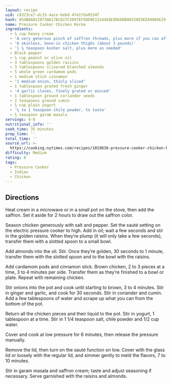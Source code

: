 ```yaml
---
layout: recipe
uid: c8323ce7-dc15-4ace-bebd-47e1fda8534f
hash: 854B6A0228730A17BC027C5997EF5DD9E15244E8E8D6EBB00158E9EEA9066E29
name: Pressure Cooker Chicken Korma
ingredients:
  - ¼ cup heavy cream
  - 'A very generous pinch of saffron threads, plus more if you can afford it'
  - '6 skinless, bone-in chicken thighs (about 3 pounds)'
  - '1 ¼ teaspoon kosher salt, plus more as needed'
  - Black pepper
  - ¼ cup peanut or olive oil
  - 3 tablespoons golden raisins
  - 3 tablespoons slivered blanched almonds
  - 5 whole green cardamom pods
  - 1 medium stick cinnamon
  - '1 medium onion, thinly sliced'
  - 1 tablespoon grated fresh ginger
  - '4 garlic cloves, finely grated or minced'
  - 1 tablespoon ground coriander seeds
  - 2 teaspoons ground cumin
  - ½ cup plain yogurt
  - '¼ to 1 teaspoon chile powder, to taste'
  - ½ teaspoon garam masala
servings: 4-6
nutritional_info: ''
cook_time: 35 minutes
prep_time: ''
total_time: ''
source_url: >-
  https://cooking.nytimes.com/recipes/1019636-pressure-cooker-chicken-korma?action=click&module=RecirculationRibbon&pgType=recipedetails&rank=8
difficulty: Medium
rating: 0
tags:
  - Pressure Cooker
  - Indian
  - Chicken
---
```


## Directions

Heat cream in a microwave or in a small pot on the stove, then add the saffron. Set it aside for 2 hours to draw out the saffron color.

Season chicken generously with salt and pepper. Set the sauté setting on the electric pressure cooker to high. Add in oil; wait a few seconds and stir in the golden raisins. When they’re plump (it will only take a few seconds), transfer them with a slotted spoon to a small bowl.

Add almonds into the oil. Stir. Once they’re golden, 30 seconds to 1 minute, transfer them with the slotted spoon and to the bowl with the raisins.

Add cardamom pods and cinnamon stick. Brown chicken, 2 to 3 pieces at a time, 3 to 4 minutes per side. Transfer them as they’re finished to a bowl or plate. Repeat with remaining chicken.

Stir onions into the pot and cook until starting to brown, 3 to 4 minutes. Stir in ginger and garlic, and cook for 30 seconds. Stir in coriander and cumin. Add a few tablespoons of water and scrape up what you can from the bottom of the pot.

Return all the chicken pieces and their liquid to the pot. Stir in yogurt, 1 tablespoon at a time. Stir in 1 1/4 teaspoon salt, chile powder and 1/2 cup water.

Cover and cook at low pressure for 6 minutes, then release the pressure manually.

Remove the lid, then turn on the sauté function on low. Cover with the glass lid or loosely with the regular lid, and simmer gently to meld the flavors, 7 to 10 minutes.

Stir in garam masala and saffron cream; taste and adjust seasoning if necessary. Serve garnished with the raisins and almonds.
